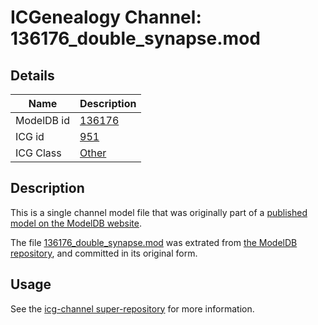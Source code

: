 # ICGenealogy Channel: 136176\_double\_synapse.mod

## Details

Name | Description
---- | -----------
ModelDB id | [136176](http://senselab.med.yale.edu/ModelDB/ShowModel.cshtml?model=136176)
ICG id | [951](http://icg.neurotheory.ox.ac.uk/channels/other/951)
ICG Class | [Other](http://icg.neurotheory.ox.ac.uk/channels/other)

## Description

This is a single channel model file that was originally part of a [published model on the ModelDB website](http://senselab.med.yale.edu/mModelDB/ShowModel.cshtml?model=136176).

The file [136176\_double\_synapse.mod](136176_double_synapse.mod) was extrated from [the ModelDB repository](http://senselab.med.yale.edu/ModelDB/ShowModel.cshtml?model=136176), and committed in its original form.

## Usage

See the [icg-channel super-repository](https://github.com/icgenealogy/icg-channels) for more information.
